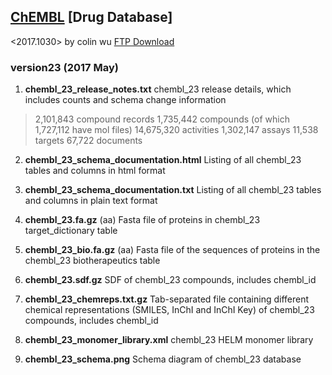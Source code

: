 ## [ChEMBL](https://www.ebi.ac.uk/chembl/) [Drug Database]
<2017.1030> by colin wu
[FTP Download](ftp://ftp.ebi.ac.uk/pub/databases/chembl/ChEMBLdb/releases/)

### version23 (2017 May)
1. **chembl_23_release_notes.txt**
chembl_23 release details, which includes counts and schema change information
> 2,101,843 compound records
1,735,442 compounds (of which 1,727,112 have mol files)
14,675,320 activities
1,302,147 assays
11,538 targets
67,722 documents

2. **chembl_23_schema_documentation.html**
Listing of all chembl_23 tables and columns in html format

3. **chembl_23_schema_documentation.txt**
 Listing of all chembl_23 tables and columns in plain text format

4. **chembl_23.fa.gz** (aa)
Fasta file of proteins in chembl_23 target_dictionary table

5. **chembl_23_bio.fa.gz** (aa)
Fasta file of the sequences of proteins in the chembl_23 biotherapeutics table

6. **chembl_23.sdf.gz**
SDF of chembl_23 compounds, includes chembl_id

7. **chembl_23_chemreps.txt.gz**
Tab-separated file containing different chemical representations (SMILES, InChI and InChI Key) of chembl_23 compounds, includes chembl_id

8. **chembl_23_monomer_library.xml**
chembl_23 HELM monomer library

9. **chembl_23_schema.png**
Schema diagram of chembl_23 database